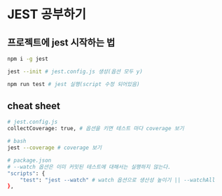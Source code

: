# JEST 공부하기

## 프로젝트에 jest 시작하는 법

```bash
npm i -g jest

jest --init # jest.config.js 생성(옵션 모두 y)

npm run test # jest 실행(script 수정 되어있음)
```

## cheat sheet

```bash
# jest.config.js
collectCoverage: true, # 옵션을 키면 테스트 마다 coverage 보기

# bash 
jest --coverage # coverage 보기

# package.json
# --watch 옵션은 이미 커밋된 테스트에 대해서는 실행하지 않는다.
"scripts": {
    "test": "jest --watch" # watch 옵션으로 생산성 높이기 || --watchAll
},

```
